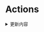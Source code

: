 # Actions


<details> 
    <summary>更新内容</summary>

- [QiuChenlyOpenSource/QQFlacMusicDownloader](https://github.com/QiuChenlyOpenSource/QQFlacMusicDownloader) (Updated: deb5f564e8c2371ff3a5b5ee0d1de1cc95736e82)
- [tailscale/tailscale](https://github.com/tailscale/tailscale) (Updated: 6ad6d6b25235557ee2d8107895f63b72b699b2c3)
- [vvbbnn00/WARP-Clash-API](https://github.com/vvbbnn00/WARP-Clash-API) (Updated: -)

</details>
